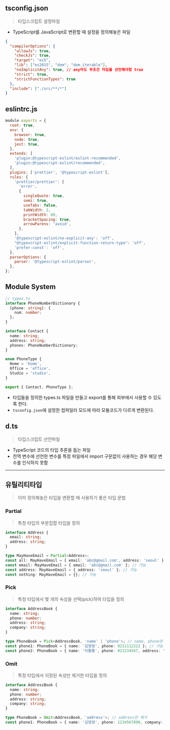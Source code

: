 ## tsconfig.json
> 타입스크립트 설정파일

- TypeScript를 JavaScript로 변환할 때 설정을 정의해놓은 파일

```json
{
  "compilerOptions": {
    "allowJs": true,
    "checkJs": true,
    "target": "es5",
    "lib": ["es2015", "dom", "dom.iterable"],
    "noImplicitAny": true, // any라도 무조건 타입을 선언해야함 true
    "strict": true,
    "strictFunctionTypes": true
  },
  "include": ["./src/**/*"]
}
```


## eslintrc.js

```js
module.exports = {
  root: true,
  env: {
    browser: true,
    node: true,
    jest: true,
  },
  extends: [
    'plugin:@typescript-eslint/eslint-recommended',
    'plugin:@typescript-eslint/recommended',
  ],
  plugins: ['prettier', '@typescript-eslint'],
  rules: {
    'prettier/prettier': [
      'error',
      {
        singleQuote: true,
        semi: true,
        useTabs: false,
        tabWidth: 2,
        printWidth: 80,
        bracketSpacing: true,
        arrowParens: 'avoid',
      },
    ],
    '@typescript-eslint/no-explicit-any': 'off',
    "@typescript-eslint/explicit-function-return-type": 'off',
    'prefer-const': 'off',
  },
  parserOptions: {
    parser: '@typescript-eslint/parser',
  },
};
```

## Module System

```ts
// types.ts
interface PhoneNumberDictionary {
  [phone: string]: {
    num: number;
  };
}

interface Contact {
  name: string;
  address: string;
  phones: PhoneNumberDictionary;
}

enum PhoneType {
  Home = 'home',
  Office = 'office',
  Studio = 'studio',
}

export { Contact, PhoneType };
```

- 타입들을 정의한 types.ts 파일을 만들고 export를 통해 외부에서 사용할 수 있도록 한다.
- `tsconfig.json`에 설정한 컴파일러 모드에 따라 모듈코드가 다르게 변환된다.


## d.ts
> 타입스크립트 선언파일

- TypeScript 코드의 타입 추론을 돕는 파일
- 전역 변수에 선언한 변수를 특정 파일에서 import 구문없이 사용하는 경우 해당 변수를 인식하지 못함


------

## 유틸리티타입
> 이미 정의해놓은 타입을 변환할 때 사용하기 좋은 타입 문법



### Partial
> 특정 타입의 부분집합 타입을 정의

```ts
interface Address {
  email: string;
  address: string;
}

type MayHaveEmail = Partial<Address>;
const all: MayHaveEmail = { email: 'abc@gmail.com', address: 'seoul' }; // 가능
const email: MayHaveEmail = { email: 'abc@gmail.com' }; // 가능
const address: MayHaveEmail = { address: 'seoul' }; // 가능
const nothing: MayHaveEmail = {}; // 가능
```


### Pick
> 특정 타입에서 몇 개의 속성을 선택(pick)하여 타입을 정의

```ts
interface AddressBook {
  name: string;
  phone: number;
  address: string;
  company: string;
}

type PhoneBook = Pick<AddressBook, 'name' | 'phone'>; // name, phone만 선택
const phone1: PhoneBook = { name: '김댕댕', phone: 0211112222 }; // 가능
const phone2: PhoneBook = { name: '이똘똘', phone: 021234567, address: 'seoul' }; // 불가능
```


### Omit
> 특정 타입에서 지정된 속성만 제거한 타입을 정의

```ts
interface AddressBook {
  name: string;
  phone: number;
  address: string;
  company: string;
}

type PhoneBook = Omit<AddressBook, 'address'>; // address만 제거
const phone1: PhoneBook = { name: '김댕댕', phone: 1234567890, company: 'google' }; // 가능
